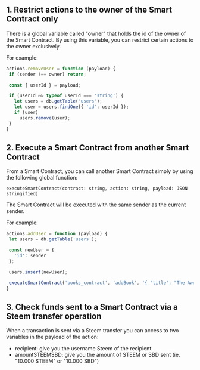 ## 1.  Restrict actions to the owner of the Smart Contract only
There is a global variable called "owner" that holds the id of the owner of the Smart Contract. By using this variable, you can restrict certain actions to the owner exclusively.

For example:
 ```js
actions.removeUser = function (payload) {
  if (sender !== owner) return;

  const { userId } = payload;

  if (userId && typeof userId === 'string') {
    let users = db.getTable('users');
    let user = users.findOne({ 'id': userId });
    if (user)
      users.remove(user);
  }
}
```



## 2.  Execute a Smart Contract from another Smart Contract
From a Smart Contract, you can call another Smart Contract simply by using the following global function:

`executeSmartContract(contract: string, action: string, payload: JSON stringified)`

The Smart Contract will be executed with the same sender as the current sender.

 For example:
 ```js
actions.addUser = function (payload) {
  let users = db.getTable('users');

  const newUser = {
    'id': sender
  };

  users.insert(newUser);

  executeSmartContract('books_contract', 'addBook', '{ "title": "The Awesome Book" }')
}
```

## 3.  Check funds sent to a Smart Contract via a Steem transfer operation
When a transaction is sent via a Steem transfer you can access to two variables in the payload of the action:

- recipient: give you the username Steem of the recipient
- amountSTEEMSBD: give you the amount of STEEM or SBD sent (ie. "10.000 STEEM" or "10.000 SBD")
